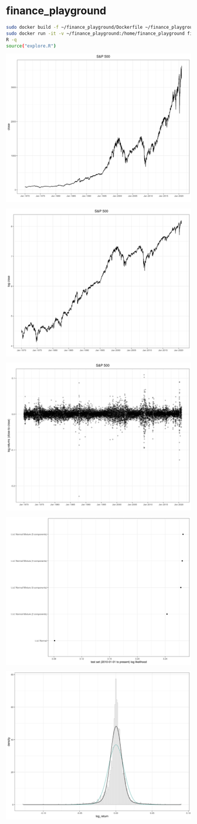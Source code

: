 # finance_playground

```bash
sudo docker build -f ~/finance_playground/Dockerfile ~/finance_playground --tag=finance_playground
sudo docker run -it -v ~/finance_playground:/home/finance_playground finance_playground bash
R -q
source("explore.R")
```

![S&P 500 Close](s&p500_close.png)

![S&P 500 Log Close](s&p500_log_close.png)

![S&P 500 Log Returns](s&p500_log_return.png)

![Test Set Log Likelihoods](test_set_log_likelihood.png)

![Test Set Histogram & Model Densities](test_set_log_returns_histogram_and_model_densities.png)
